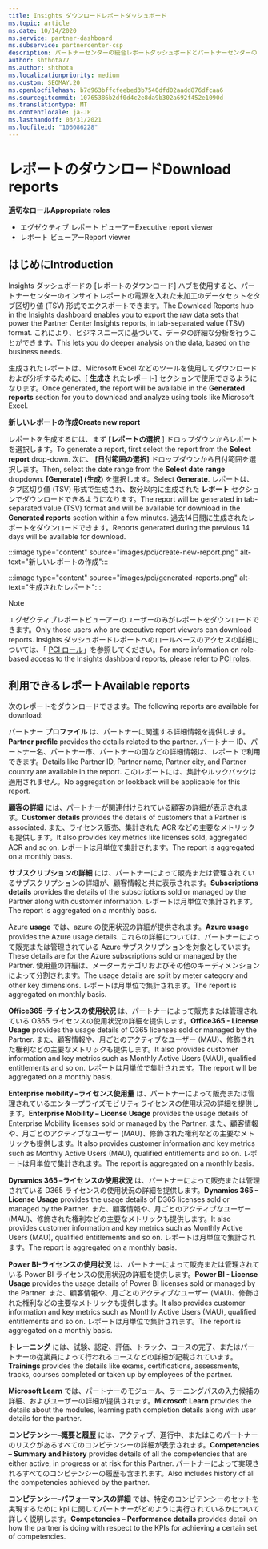 ```yaml
---
title: Insights ダウンロードレポートダッシュボード
ms.topic: article
ms.date: 10/14/2020
ms.service: partner-dashboard
ms.subservice: partnercenter-csp
description: パートナーセンターの統合レポートダッシュボードとパートナーセンターの Insights レポートからデータをダウンロードしてエクスポートする方法について説明します。
author: shthota77
ms.author: shthota
ms.localizationpriority: medium
ms.custom: SEOMAY.20
ms.openlocfilehash: b7d963bffcfeebed3b7540dfd02aadd876dfcaa6
ms.sourcegitcommit: 10765386b2df0d4c2e8da9b302a692f452e1090d
ms.translationtype: MT
ms.contentlocale: ja-JP
ms.lasthandoff: 03/31/2021
ms.locfileid: "106086228"
---
```

# <a name="download-reports"></a><span data-ttu-id="8e926-103">レポートのダウンロード</span><span class="sxs-lookup"><span data-stu-id="8e926-103">Download reports</span></span>

<span data-ttu-id="8e926-104">**適切なロール**</span><span class="sxs-lookup"><span data-stu-id="8e926-104">**Appropriate roles**</span></span>

- <span data-ttu-id="8e926-105">エグゼクティブ レポート ビューアー</span><span class="sxs-lookup"><span data-stu-id="8e926-105">Executive report viewer</span></span>
- <span data-ttu-id="8e926-106">レポート ビューアー</span><span class="sxs-lookup"><span data-stu-id="8e926-106">Report viewer</span></span>

## <a name="introduction"></a><span data-ttu-id="8e926-107">はじめに</span><span class="sxs-lookup"><span data-stu-id="8e926-107">Introduction</span></span>

<span data-ttu-id="8e926-108">Insights ダッシュボードの [レポートのダウンロード] ハブを使用すると、パートナーセンターのインサイトレポートの電源を入れた未加工のデータセットをタブ区切り値 (TSV) 形式でエクスポートできます。</span><span class="sxs-lookup"><span data-stu-id="8e926-108">The Download Reports hub in the Insights dashboard enables you to export the raw data sets that power the Partner Center Insights reports, in tab-separated value (TSV) format.</span></span> <span data-ttu-id="8e926-109">これにより、ビジネスニーズに基づいて、データの詳細な分析を行うことができます。</span><span class="sxs-lookup"><span data-stu-id="8e926-109">This lets you do deeper analysis on the data, based on the business needs.</span></span>

<span data-ttu-id="8e926-110">生成されたレポートは、Microsoft Excel などのツールを使用してダウンロードおよび分析するために、[ **生成さ** れたレポート] セクションで使用できるようになります。</span><span class="sxs-lookup"><span data-stu-id="8e926-110">Once generated, the report  will be available in the **Generated reports** section for you to download and analyze using tools like Microsoft Excel.</span></span>

<span data-ttu-id="8e926-111">**新しいレポートの作成**</span><span class="sxs-lookup"><span data-stu-id="8e926-111">**Create new report**</span></span>

<span data-ttu-id="8e926-112">レポートを生成するには、まず **[レポートの選択** ] ドロップダウンからレポートを選択します。</span><span class="sxs-lookup"><span data-stu-id="8e926-112">To generate a report, first select the report from the **Select report** drop-down.</span></span> <span data-ttu-id="8e926-113">次に、 **[日付範囲の選択]** ドロップダウンから日付範囲を選択します。</span><span class="sxs-lookup"><span data-stu-id="8e926-113">Then, select the date range from the **Select date range** dropdown.</span></span> <span data-ttu-id="8e926-114">**[Generate] \(生成)** を選択します。</span><span class="sxs-lookup"><span data-stu-id="8e926-114">Select **Generate**.</span></span> <span data-ttu-id="8e926-115">レポートは、タブ区切り値 (TSV) 形式で生成され、数分以内に生成された **レポート** セクションでダウンロードできるようになります。</span><span class="sxs-lookup"><span data-stu-id="8e926-115">The report will be generated in tab-separated value (TSV) format and will be available for download in the **Generated reports** section within a few minutes.</span></span> <span data-ttu-id="8e926-116">過去14日間に生成されたレポートをダウンロードできます。</span><span class="sxs-lookup"><span data-stu-id="8e926-116">Reports generated during the previous 14 days will be available for download.</span></span>

:::image type="content" source="images/pci/create-new-report.png" alt-text="新しいレポートの作成":::

:::image type="content" source="images/pci/generated-reports.png" alt-text="生成されたレポート":::

>[!NOTE] 
><span data-ttu-id="8e926-119">エグゼクティブレポートビューアーのユーザーのみがレポートをダウンロードできます。</span><span class="sxs-lookup"><span data-stu-id="8e926-119">Only those users who are executive report viewers can download reports.</span></span> <span data-ttu-id="8e926-120">Insights ダッシュボードレポートへのロールベースのアクセスの詳細については、「 [PCI ロール](pci-roles.md)」を参照してください。</span><span class="sxs-lookup"><span data-stu-id="8e926-120">For more information on role-based access to the Insights dashboard reports, please refer to [PCI roles](pci-roles.md).</span></span> 

## <a name="available-reports"></a><span data-ttu-id="8e926-121">利用できるレポート</span><span class="sxs-lookup"><span data-stu-id="8e926-121">Available reports</span></span>

<span data-ttu-id="8e926-122">次のレポートをダウンロードできます。</span><span class="sxs-lookup"><span data-stu-id="8e926-122">The following reports are available for download:</span></span>

<span data-ttu-id="8e926-123">パートナー **プロファイル** は、パートナーに関連する詳細情報を提供します。</span><span class="sxs-lookup"><span data-stu-id="8e926-123">**Partner profile** provides the details related to the partner.</span></span> <span data-ttu-id="8e926-124">パートナー ID、パートナー名、パートナー市、パートナーの国などの詳細情報は、レポートで利用できます。</span><span class="sxs-lookup"><span data-stu-id="8e926-124">Details like Partner ID, Partner name, Partner city, and Partner country are available in the report.</span></span> <span data-ttu-id="8e926-125">このレポートには、集計やルックバックは適用されません。</span><span class="sxs-lookup"><span data-stu-id="8e926-125">No aggregation or lookback will be applicable for this report.</span></span>

<span data-ttu-id="8e926-126">**顧客の詳細** には、パートナーが関連付けられている顧客の詳細が表示されます。</span><span class="sxs-lookup"><span data-stu-id="8e926-126">**Customer details** provides the details of customers that a Partner is associated.</span></span> <span data-ttu-id="8e926-127">また、ライセンス販売、集計された ACR などの主要なメトリックも提供します。</span><span class="sxs-lookup"><span data-stu-id="8e926-127">It also provides key metrics like licenses sold, aggregated ACR and so on.</span></span> <span data-ttu-id="8e926-128">レポートは月単位で集計されます。</span><span class="sxs-lookup"><span data-stu-id="8e926-128">The report is aggregated on a monthly basis.</span></span>

<span data-ttu-id="8e926-129">**サブスクリプションの詳細** には、パートナーによって販売または管理されているサブスクリプションの詳細が、顧客情報と共に表示されます。</span><span class="sxs-lookup"><span data-stu-id="8e926-129">**Subscriptions details** provides the details of the subscriptions sold or managed by the Partner along with customer information.</span></span> <span data-ttu-id="8e926-130">レポートは月単位で集計されます。</span><span class="sxs-lookup"><span data-stu-id="8e926-130">The report is aggregated on a monthly basis.</span></span>

<span data-ttu-id="8e926-131">Azure **usage** では、azure の使用状況の詳細が提供されます。</span><span class="sxs-lookup"><span data-stu-id="8e926-131">**Azure usage** provides the Azure usage details.</span></span> <span data-ttu-id="8e926-132">これらの詳細については、パートナーによって販売または管理されている Azure サブスクリプションを対象としています。</span><span class="sxs-lookup"><span data-stu-id="8e926-132">These details are for the Azure subscriptions sold or managed by the Partner.</span></span> <span data-ttu-id="8e926-133">使用量の詳細は、メーターカテゴリおよびその他のキーディメンションによって分割されます。</span><span class="sxs-lookup"><span data-stu-id="8e926-133">The usage details are split by meter category and other key dimensions.</span></span> <span data-ttu-id="8e926-134">レポートは月単位で集計されます。</span><span class="sxs-lookup"><span data-stu-id="8e926-134">The report is aggregated on monthly basis.</span></span>

<span data-ttu-id="8e926-135">**Office365-ライセンスの使用状況** は、パートナーによって販売または管理されている O365 ライセンスの使用状況の詳細を提供します。</span><span class="sxs-lookup"><span data-stu-id="8e926-135">**Office365 - License Usage** provides the usage details of O365 licenses sold or managed by the Partner.</span></span> <span data-ttu-id="8e926-136">また、顧客情報や、月ごとのアクティブなユーザー (MAU)、修飾された権利などの主要なメトリックも提供します。</span><span class="sxs-lookup"><span data-stu-id="8e926-136">It also provides customer information and key metrics such as Monthly Active Users (MAU), qualified entitlements and so on.</span></span> <span data-ttu-id="8e926-137">レポートは月単位で集計されます。</span><span class="sxs-lookup"><span data-stu-id="8e926-137">The report will be aggregated on a monthly basis.</span></span>

<span data-ttu-id="8e926-138">**Enterprise mobility –ライセンス使用量**  は、パートナーによって販売または管理されているエンタープライズモビリティライセンスの使用状況の詳細を提供します。</span><span class="sxs-lookup"><span data-stu-id="8e926-138">**Enterprise Mobility – License Usage**  provides the usage details of Enterprise Mobility licenses sold or managed by the Partner.</span></span> <span data-ttu-id="8e926-139">また、顧客情報や、月ごとのアクティブなユーザー (MAU)、修飾された権利などの主要なメトリックも提供します。</span><span class="sxs-lookup"><span data-stu-id="8e926-139">It also provides customer information and key metrics such as Monthly Active Users (MAU), qualified entitlements and so on.</span></span> <span data-ttu-id="8e926-140">レポートは月単位で集計されます。</span><span class="sxs-lookup"><span data-stu-id="8e926-140">The report is aggregated on a monthly basis.</span></span>

<span data-ttu-id="8e926-141">**Dynamics 365 –ライセンスの使用状況** は、パートナーによって販売または管理されている D365 ライセンスの使用状況の詳細を提供します。</span><span class="sxs-lookup"><span data-stu-id="8e926-141">**Dynamics 365 – License Usage** provides the usage details of D365 licenses sold or managed by the Partner.</span></span> <span data-ttu-id="8e926-142">また、顧客情報や、月ごとのアクティブなユーザー (MAU)、修飾された権利などの主要なメトリックも提供します。</span><span class="sxs-lookup"><span data-stu-id="8e926-142">It also provides customer information and key metrics such as Monthly Active Users (MAU), qualified entitlements and so on.</span></span> <span data-ttu-id="8e926-143">レポートは月単位で集計されます。</span><span class="sxs-lookup"><span data-stu-id="8e926-143">The report is aggregated on a monthly basis.</span></span>

<span data-ttu-id="8e926-144">**Power BI-ライセンスの使用状況** は、パートナーによって販売または管理されている Power BI ライセンスの使用状況の詳細を提供します。</span><span class="sxs-lookup"><span data-stu-id="8e926-144">**Power BI - License Usage** provides the usage details of Power BI licenses sold or managed by the Partner.</span></span> <span data-ttu-id="8e926-145">また、顧客情報や、月ごとのアクティブなユーザー (MAU)、修飾された権利などの主要なメトリックも提供します。</span><span class="sxs-lookup"><span data-stu-id="8e926-145">It also provides customer information and key metrics such as Monthly Active Users (MAU), qualified entitlements and so on.</span></span> <span data-ttu-id="8e926-146">レポートは月単位で集計されます。</span><span class="sxs-lookup"><span data-stu-id="8e926-146">The report is aggregated on a monthly basis.</span></span>

<span data-ttu-id="8e926-147">**トレーニング** には、試験、認定、評価、トラック、コースの完了、またはパートナーの従業員によって行われるコースなどの詳細が記載されています。</span><span class="sxs-lookup"><span data-stu-id="8e926-147">**Trainings** provides the details like exams, certifications, assessments, tracks, courses completed or taken up by employees of the partner.</span></span>

<span data-ttu-id="8e926-148">**Microsoft Learn** では、パートナーのモジュール、ラーニングパスの入力候補の詳細、およびユーザーの詳細が提供されます。</span><span class="sxs-lookup"><span data-stu-id="8e926-148">**Microsoft Learn** provides the details about the modules, learning path completion details along with user details for the partner.</span></span>

<span data-ttu-id="8e926-149">**コンピテンシー–概要と履歴** には、アクティブ、進行中、またはこのパートナーのリスクがあるすべてのコンピテンシーの詳細が表示されます。</span><span class="sxs-lookup"><span data-stu-id="8e926-149">**Competencies – Summary and history** provides details of all the competencies that are either active, in progress or at risk for this Partner.</span></span> <span data-ttu-id="8e926-150">パートナーによって実現されるすべてのコンピテンシーの履歴も含まれます。</span><span class="sxs-lookup"><span data-stu-id="8e926-150">Also includes history of all the competencies achieved by the partner.</span></span>

<span data-ttu-id="8e926-151">**コンピテンシー–パフォーマンスの詳細** では、特定のコンピテンシーのセットを実現するために kpi に関してパートナーがどのように実行されているかについて詳しく説明します。</span><span class="sxs-lookup"><span data-stu-id="8e926-151">**Competencies – Performance details** provides detail on how the partner is doing with respect to the KPIs for achieving a certain set of competencies.</span></span>

